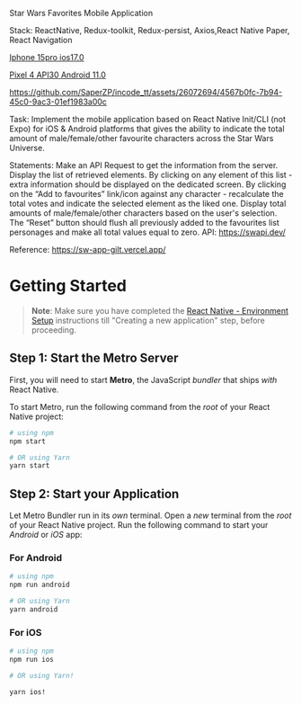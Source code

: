 Star Wars Favorites Mobile Application

Stack: ReactNative, Redux-toolkit, Redux-persist, Axios,React Native Paper, React Navigation

[Iphone 15pro ios17.0](https://github.com/SaperZP/incode_tt/assets/26072694/0d394856-74ba-494f-8327-1de31ea26815)

[Pixel 4 API30 Android 11.0](https://github.com/SaperZP/incode_tt/assets/26072694/c69011ec-0fb4-43c0-953d-4f13f1f5927c)


https://github.com/SaperZP/incode_tt/assets/26072694/4567b0fc-7b94-45c0-9ac3-01ef1983a00c



Task:
Implement the mobile application based on React Native Init/CLI (not Expo) for iOS & Android platforms that gives the
ability to indicate the total amount of male/female/other favourite characters across the Star Wars Universe.

Statements:
Make an API Request to get the information from the server.
Display the list of retrieved elements.
By clicking on any element of this list - extra information should be displayed on the dedicated screen.
By clicking on the “Add to favourites” link/icon against any character - recalculate the total votes and indicate the
selected element as the liked one.
Display total amounts of male/female/other characters based on the user's selection.
The “Reset” button should flush all previously added to the favourites list personages and make all total values equal
to zero.
API:
https://swapi.dev/

Reference:
https://sw-app-gilt.vercel.app/

# Getting Started

> **Note**: Make sure you have completed
> the [React Native - Environment Setup](https://reactnative.dev/docs/environment-setup) instructions till "Creating a new
> application" step, before proceeding.

## Step 1: Start the Metro Server

First, you will need to start **Metro**, the JavaScript _bundler_ that ships _with_ React Native.

To start Metro, run the following command from the _root_ of your React Native project:

```bash
# using npm
npm start

# OR using Yarn
yarn start
```

## Step 2: Start your Application

Let Metro Bundler run in its _own_ terminal. Open a _new_ terminal from the _root_ of your React Native project. Run the
following command to start your _Android_ or _iOS_ app:

### For Android

```bash
# using npm
npm run android

# OR using Yarn
yarn android
```

### For iOS

```bash
# using npm
npm run ios

# OR using Yarn!

yarn ios!

```

